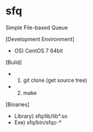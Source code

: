 sfq
===

Simple File-based Queue

[Development Environment]
* OS) CentOS 7 64bit

[Build]
* 1) git clone (get source tree)
* 2) make

[Binaries]
* Library) sfq/lib/lib*.so
* Exe) sfq/bin/sfqc-*

